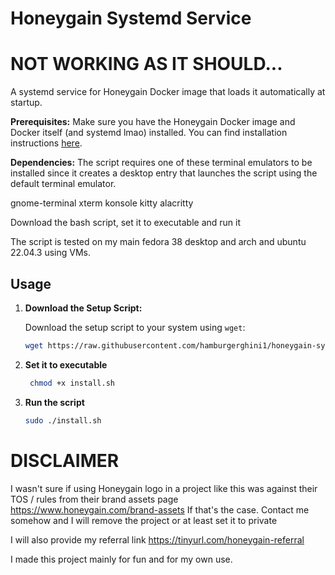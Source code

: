 # Honeygain Systemd Service

# NOT WORKING AS IT SHOULD... 


A systemd service for Honeygain Docker image that loads it automatically at startup.

**Prerequisites:** Make sure you have the Honeygain Docker image and Docker itself (and systemd lmao) installed. You can find installation instructions [here](https://hub.docker.com/r/honeygain/honeygain).

**Dependencies:**
The script requires one of these terminal emulators to be installed since it creates a desktop entry that launches the script using the default terminal emulator.

gnome-terminal
xterm
konsole
kitty
alacritty

Download the bash script, set it to executable and run it

The script is tested on my main fedora 38 desktop and arch and ubuntu 22.04.3 using VMs.

## Usage

1. **Download the Setup Script:**
   
   Download the setup script to your system using `wget`:

   ```bash
   wget https://raw.githubusercontent.com/hamburgerghini1/honeygain-systemd-service/main/install.sh

2. **Set it to executable**
   
    ```bash
     chmod +x install.sh

3. **Run the script**

    ```bash
    sudo ./install.sh


# DISCLAIMER
I wasn't sure if using Honeygain logo in a project like this was against their TOS / rules from their brand assets page https://www.honeygain.com/brand-assets
If that's the case. Contact me somehow and I will remove the project or at least set it to private

I will also provide my referral link https://tinyurl.com/honeygain-referral

I made this project mainly for fun and for my own use.
